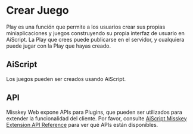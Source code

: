 # Crear Juego

Play es una función que permite a los usuarios crear sus propias miniaplicaciones y juegos construyendo su propia interfaz de usuario en AiScript.
La Play que crees puede publicarse en el servidor, y cualquiera puede jugar con la Play que hayas creado.

## AiScript

Los juegos pueden ser creados usando AiScript.

## API

Misskey Web expone APIs para Plugins, que pueden ser utilizados para extender la funcionalidad del cliente.
Por favor, consulte [AiScript Misskey Extension API Reference](./plugin-api-reference/) para ver qué APIs están disponibles.
